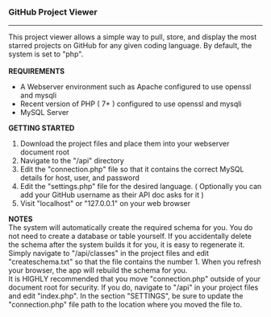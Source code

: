 <h3>GitHub Project Viewer</h3>
<hr />
This project viewer allows a simple way to pull, store, and display the most starred projects on GitHub for any given coding language. By default, the system is set to "php".
<br /><br />
<b>REQUIREMENTS</b><br />
<ul>
 <li>A Webserver environment such as Apache configured to use openssl and mysqli</li>
 <li>Recent version of PHP ( 7+ ) configured to use openssl and mysqli</li>
 <li>MySQL Server</li>
</ul>

<b>GETTING STARTED</b><br />
<ol>
 <li>Download the project files and place them into your webserver document root</li>
 <li>Navigate to the "/api" directory</li>
 <li>Edit the "connection.php" file so that it contains the correct MySQL details for host, user, and password</li>
 <li>Edit the "settings.php" file for the desired language. ( Optionally you can add your GitHub username as their API doc asks for it )</li>
 <li>Visit "localhost" or "127.0.0.1" on your web browser</li>
</ol>

<b>NOTES</b><br />
The system will automatically create the required schema for you. You do not need to create a database or table yourself. If you accidentally delete the schema after the system builds it for you,
it is easy to regenerate it. Simply navigate to "/api/classes" in the project files and edit "createschema.txt" so that the file contains the number 1. When you refresh your browser, the app will
rebuild the schema for you. 
<br />
It is </b>HIGHLY</b> recommended that you move "connection.php" outside of your document root for security. If you do, navigate to "/api" in your project files and edit "index.php". In
the section "SETTINGS", be sure to update the "connection.php" file path to the location where you moved the file to. 
